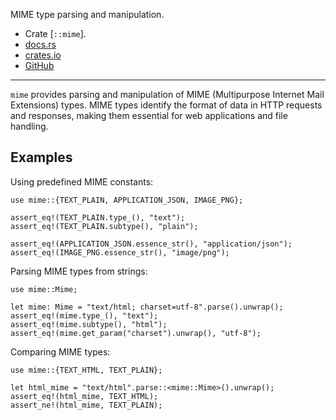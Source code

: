 MIME type parsing and manipulation.

- Crate [`::mime`].
- [docs.rs](https://docs.rs/mime)
- [crates.io](https://crates.io/crates/mime)
- [GitHub](https://github.com/hyperium/mime)

---

`mime` provides parsing and manipulation of MIME (Multipurpose Internet Mail Extensions) types.
MIME types identify the format of data in HTTP requests and responses,
making them essential for web applications and file handling.

## Examples

Using predefined MIME constants:

```
use mime::{TEXT_PLAIN, APPLICATION_JSON, IMAGE_PNG};

assert_eq!(TEXT_PLAIN.type_(), "text");
assert_eq!(TEXT_PLAIN.subtype(), "plain");

assert_eq!(APPLICATION_JSON.essence_str(), "application/json");
assert_eq!(IMAGE_PNG.essence_str(), "image/png");
```

Parsing MIME types from strings:

```
use mime::Mime;

let mime: Mime = "text/html; charset=utf-8".parse().unwrap();
assert_eq!(mime.type_(), "text");
assert_eq!(mime.subtype(), "html");
assert_eq!(mime.get_param("charset").unwrap(), "utf-8");
```

Comparing MIME types:

```
use mime::{TEXT_HTML, TEXT_PLAIN};

let html_mime = "text/html".parse::<mime::Mime>().unwrap();
assert_eq!(html_mime, TEXT_HTML);
assert_ne!(html_mime, TEXT_PLAIN);
```

[`Mime`]: crate::mime::Mime
[`TEXT_PLAIN`]: crate::mime::TEXT_PLAIN
[`APPLICATION_JSON`]: crate::mime::APPLICATION_JSON